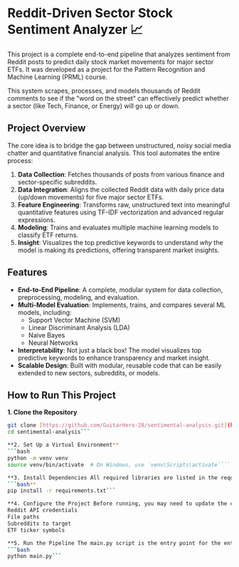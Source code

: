 # Reddit-Driven Sector Stock Sentiment Analyzer 📈

This project is a complete end-to-end pipeline that analyzes sentiment from Reddit posts to predict daily stock market movements for major sector ETFs. It was developed as a project for the Pattern Recognition and Machine Learning (PRML) course.

This system scrapes, processes, and models thousands of Reddit comments to see if the "word on the street" can effectively predict whether a sector (like Tech, Finance, or Energy) will go up or down.

## Project Overview

The core idea is to bridge the gap between unstructured, noisy social media chatter and quantitative financial analysis. This tool automates the entire process:

1.  **Data Collection**: Fetches thousands of posts from various finance and sector-specific subreddits.
2.  **Data Integration**: Aligns the collected Reddit data with daily price data (up/down movements) for five major sector ETFs.
3.  **Feature Engineering**: Transforms raw, unstructured text into meaningful quantitative features using TF-IDF vectorization and advanced regular expressions.
4.  **Modeling**: Trains and evaluates multiple machine learning models to classify ETF returns.
5.  **Insight**: Visualizes the top predictive keywords to understand *why* the model is making its predictions, offering transparent market insights.

## Features

* **End-to-End Pipeline**: A complete, modular system for data collection, preprocessing, modeling, and evaluation.
* **Multi-Model Evaluation**: Implements, trains, and compares several ML models, including:
    * Support Vector Machine (SVM)
    * Linear Discriminant Analysis (LDA)
    * Naive Bayes
    * Neural Networks
* **Interpretability**: Not just a black box! The model visualizes top predictive keywords to enhance transparency and market insight.
* **Scalable Design**: Built with modular, reusable code that can be easily extended to new sectors, subreddits, or models.

## How to Run This Project

**1. Clone the Repository**
```bash
git clone [https://github.com/GuitarHero-28/sentimental-analysis.git](https://github.com/GuitarHero-28/sentimental-analysis.git)
cd sentimental-analysis```

**2. Set Up a Virtual Environment**
```bash
python -m venv venv
source venv/bin/activate  # On Windows, use `venv\Scripts\activate````

**3. Install Dependencies All required libraries are listed in the requirements.txt file.
```bash**
pip install -r requirements.txt```

**4. Configure the Project Before running, you may need to update the config.py file with your own settings, such as:**
Reddit API credentials
File paths
Subreddits to target
ETF ticker symbols

**5. Run the Pipeline The main.py script is the entry point for the entire pipeline.**
```bash
python main.py```





